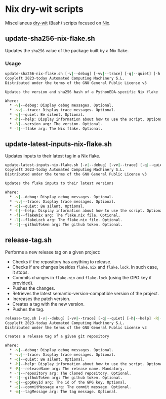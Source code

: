 # Nix dry-wit scripts

Miscellaneus [dry-wit](https://github.com/rydnr/dry-wit "dry-wit") (Bash) scripts focused on [Nix](https://nixos.org "Nix").

## update-sha256-nix-flake.sh

Updates the `sha256` value of the package built by a Nix flake.

### Usage

``` sh
update-sha256-nix-flake.sh [-v|--debug] [-vv|--trace] [-q|--quiet] [-h|--help] [-V|--version arg] [-f|--flake arg]
Copyleft 2023-today Automated Computing Machinery S.L.
Distributed under the terms of the GNU General Public License v3

Updates the version and sha256 hash of a PythonEDA-specific Nix flake

Where:
  * -v|--debug: Display debug messages. Optional.
  * -vv|--trace: Display trace messages. Optional.
  * -q|--quiet: Be silent. Optional.
  * -h|--help: Display information about how to use the script. Optional.
  * -V|--version arg: The version. Optional.
  * -f|--flake arg: The Nix flake. Optional.
```

## update-latest-inputs-nix-flake.sh

Updates inputs to their latest tag in a Nix flake.

``` sh
update-latest-inputs-nix-flake.sh [-v|--debug] [-vv|--trace] [-q|--quiet] [-h|--help] [-f|--flakeNix arg] [-l|--flakeLock arg] [-t|--githubToken arg]
Copyleft 2023-today Automated Computing Machinery S.L.
Distributed under the terms of the GNU General Public License v3

Updates the flake inputs to their latest versions

Where:
  * -v|--debug: Display debug messages. Optional.
  * -vv|--trace: Display trace messages. Optional.
  * -q|--quiet: Be silent. Optional.
  * -h|--help: Display information about how to use the script. Optional.
  * -f|--flakeNix arg: The flake.nix file. Optional.
  * -l|--flakeLock arg: The flake.nix file. Optional.
  * -t|--githubToken arg: The github token. Optional.
```

## release-tag.sh

Performs a new release tag on a given project:
- Checks if the repository has anything to release.
- Checks if are changes besides `flake.nix` and `flake.lock`. In such case, it stops.
- Commits changes in `flake.nix` and `flake.lock` (using the GPG key if provided).
- Pushes the changes.
- Retrieves the latest semantic-version-compatible version of the project.
- Increases the patch version.
- Creates a tag with the new version.
- Pushes the tag.

``` sh
release-tag.sh [-v|--debug] [-vv|--trace] [-q|--quiet] [-h|--help] -R|--releaseName arg [-r|--repository arg] [-t|--githubToken arg] [-g|--gpgKeyId arg] [-c|--commitMessage arg] [-m|--tagMessage arg]
Copyleft 2023-today Automated Computing Machinery S.L.
Distributed under the terms of the GNU General Public License v3

Creates a release tag of a given git repository

Where:
  * -v|--debug: Display debug messages. Optional.
  * -vv|--trace: Display trace messages. Optional.
  * -q|--quiet: Be silent. Optional.
  * -h|--help: Display information about how to use the script. Optional.
  * -R|--releaseName arg: The release name. Mandatory.
  * -r|--repository arg: The cloned repository. Optional.
  * -t|--githubToken arg: The github token. Optional.
  * -g|--gpgKeyId arg: The id of the GPG key. Optional.
  * -c|--commitMessage arg: The commit message. Optional.
  * -m|--tagMessage arg: The tag message. Optional.
```
